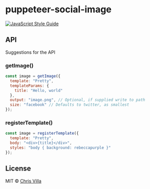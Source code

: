 # puppeteer-social-image

[![JavaScript Style Guide](https://img.shields.io/badge/code_style-prettier-brightgreen.svg)](https://prettier.io)

## API

Suggestions for the API

### getImage()

```js
const image = getImage({
  template: "Pretty",
  templateParams: {
    title: "Hello, world"
  },
  output: "image.png", // Optional, if supplied write to path
  size: "facebook" // Defaults to twitter, as smallest
});
```

### registerTemplate()

```js
const image = registerTemplate({
  template: "Pretty",
  body: "<div>{title}</div>",
  styles: "body { background: rebeccapurple }"
});
```

## License

MIT © [Chris Villa](http://www.chrisvilla.co.uk)
